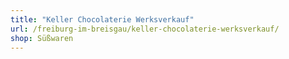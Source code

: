 ```yaml
---
title: "Keller Chocolaterie Werksverkauf"
url: /freiburg-im-breisgau/keller-chocolaterie-werksverkauf/
shop: Süßwaren
---
```

